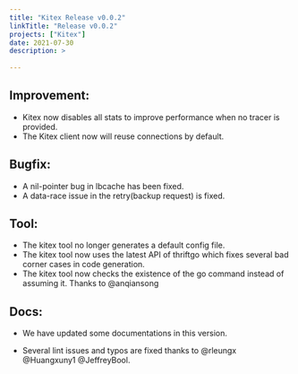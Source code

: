 ```yaml
---
title: "Kitex Release v0.0.2"
linkTitle: "Release v0.0.2"
projects: ["Kitex"]
date: 2021-07-30
description: >
  
---
```


## Improvement:

- Kitex now disables all stats to improve performance when no tracer is provided.
- The Kitex client now will reuse connections by default.

## Bugfix:

- A nil-pointer bug in lbcache has been fixed.
- A data-race issue in the retry(backup request) is fixed.

## Tool:

- The kitex tool no longer generates a default config file.
- The kitex tool now uses the latest API of thriftgo which fixes several bad corner cases in code generation.
- The kitex tool now checks the existence of the go command instead of assuming it. Thanks to @anqiansong

## Docs:

- We have updated some documentations in this version.

- Several lint issues and typos are fixed thanks to @rleungx @Huangxuny1 @JeffreyBool.
